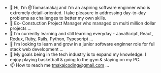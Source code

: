 - 👋 Hi, I’m @Tomasmakaj and I'm an aspiring software enginner who is extremely detail-oriented. I take pleasure in addressing day-to-day problems as challenges to better my own skills.
- 👀 Ex- Constuction Project Manager who managed on multi million dollar projects ...
- 🌱 I’m currently learning and still learning everyday - JavaScript, React, Redux, Ruby, Rails, Python, Typescript ...
- 💞️ I’m looking to learn and grow in a junior software enginner role for full stack web development ...
- 🏀 My goals being in the tech industry is to expand my knowledge. I enjoy playing basketball & going to the gym & staying on my PC.
- 📫 How to reach me tmakajcoding@gmail.com ...
